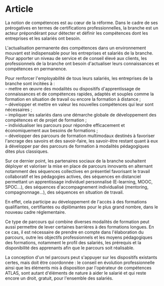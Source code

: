 # Article

La notion de compétences est au cœur de la réforme. Dans le cadre de ses prérogatives en termes de certifications professionnelles, la branche est un acteur prépondérant pour détecter et définir les compétences dont les entreprises et les salariés ont besoin.

L'actualisation permanente des compétences dans un environnement mouvant est indispensable pour les entreprises et salariés de la branche. Pour apporter un niveau de service et de conseil élevé aux clients, les professionnels de la branche ont besoin d'actualiser leurs connaissances et compétences en permanence.

Pour renforcer l'employabilité de tous leurs salariés, les entreprises de la branche sont incitées à :  
 – mettre en œuvre des modalités ou dispositifs d'apprentissage de connaissances et de compétences rapides, adaptés et souples comme la formation en situation de travail ou encore la formation à distance ;  
 – développer et mettre en valeur les nouvelles compétences qui leur sont nécessaires ;  
 – impliquer les salariés dans une démarche globale de développement des compétences et de projet de formation ;  
 – individualiser les parcours pour répondre efficacement et économiquement aux besoins de formations ;  
 – développer des parcours de formation multimodaux destinés à favoriser l'ancrage des savoirs et des savoir-faire, les savoir-être restant quant à eux à développer par des parcours de formation à modalités pédagogiques dites plus classiques.

Sur ce dernier point, les partenaires sociaux de la branche souhaitent déployer et valoriser la mise en place de parcours innovants en alternant notamment des séquences collectives en présentiel favorisant le travail collaboratif et les pédagogies actives, des séquences en distanciel permettant un apprentissage individuel personnalisé (E-learning, MOOC, SPOC…), des séquences d'accompagnement individualisé (mentoring, compagnonnage…), des séquences en situation de travail.

En effet, cela participe au développement de l'accès à des formations qualifiantes, certifiantes ou diplômantes pour le plus grand nombre, dans le nouveau cadre réglementaire.

Ce type de parcours qui combine diverses modalités de formation peut aussi permettre de lever certaines barrières à des formations longues. En ce cas, il est nécessaire de prendre en compte dans l'élaboration du parcours, outre les objectifs professionnels et les moyens pédagogiques des formations, notamment le profil des salariés, les prérequis et la disponibilité des apprenants afin que le parcours soit réalisable.

La conception d'un tel parcours peut s'appuyer sur les dispositifs existants certes, mais doit être coordonnée : le conseil en évolution professionnelle ainsi que les éléments mis à disposition par l'opérateur de compétences ATLAS, sont autant d'éléments de nature à aider le salarié et qui reste encore un droit, gratuit, pour l'ensemble des salariés.


